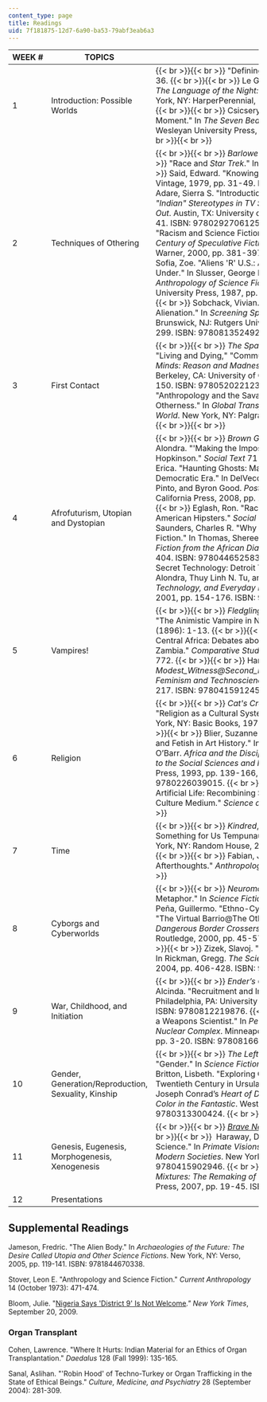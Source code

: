 ```yaml
---
content_type: page
title: Readings
uid: 7f181875-12d7-6a90-ba53-79abf3eab6a3
---
```


| WEEK # | TOPICS | READINGS |
| --- | --- | --- |
| 1 | Introduction: Possible Worlds |  {{< br >}}{{< br >}} "Defining Science Fiction." In _Science Fiction_. pp. 1-36. {{< br >}}{{< br >}} Le Guin, Ursula K. "Do-It-Yourself Cosmology." In _The Language of the Night: Essays on Fantasy and Science Fiction_. New York, NY: HarperPerennial, 1993, pp. 118-122. ISBN: 9780060924126. {{< br >}}{{< br >}} Csicsery-Ronay, Istvan, Jr. "Science Fiction and This Moment." In _The Seven Beauties of Science Fiction_. Middletown, CT: Wesleyan University Press, 2008, pp. 1-12. ISBN: 9780819568892. {{< br >}}{{< br >}}  |
| 2 | Techniques of Othering |  {{< br >}}{{< br >}} _Barlowe’s Guide to Extraterrestrials_, all. {{< br >}}{{< br >}} "Race and _Star Trek_." In _Science Fiction_. pp. 127-132. {{< br >}}{{< br >}} Said, Edward. "Knowing the Oriental." In _Orientalism_. New York, NY: Vintage, 1979, pp. 31-49. ISBN: 9780394740676. {{< br >}}{{< br >}} Adare, Sierra S. "Introduction," "Future 'Indians'," "Past Stereotypes." In _"Indian" Stereotypes in TV Science Fiction: First Nations' Voices Speak Out_. Austin, TX: University of Texas Press, 2005, pp. 1-9, 29-31 and 37-41. ISBN: 9780292706125. {{< br >}}{{< br >}} Delany, Samuel R. "Racism and Science Fiction." In Thomas, Sheree R. _Dark Matter: A Century of Speculative Fiction from the African Diaspora_. New York, NY: Warner, 2000, pp. 381-397. ISBN: 9780446525831. {{< br >}}{{< br >}} Sofia, Zoe. "Aliens 'R' U.S.: American Science Fiction Viewed from Down Under." In Slusser, George E., and Eric S. Rabkin. _Aliens: The Anthropology of Science Fiction_. Carbondale, IL: Southern Illinois University Press, 1987, pp. 128-141. ISBN: 9780809313754. {{< br >}}{{< br >}} Sobchack, Vivian. "The Alien," "Embracing the Alien, Erasing Alienation." In _Screening Space: The American Science Fiction Film_. New Brunswick, NJ: Rutgers University Press, 1997, pp. 89-106 and 292-299. ISBN: 9780813524924. {{< br >}}{{< br >}}  |
| 3 | First Contact |  {{< br >}}{{< br >}} _The Sparrow_, all. {{< br >}}{{< br >}} Fabian, Johannes. "Living and Dying," "Communicating and Commanding." In _Out of Our Minds: Reason and Madness in the Exploration of Central Africa_. Berkeley, CA: University of California Press, 2000, pp. 52-77 and 129-150. ISBN: 9780520221239. {{< br >}}{{< br >}} Trouillot, Michel-Rolph. "Anthropology and the Savage Slot: The Poetics and Politics of Otherness." In _Global Transformations: Anthropology and the Modern World_. New York, NY: Palgrave, 2003, pp. 7-28. ISBN: 9780312295219. {{< br >}}{{< br >}}  |
| 4 | Afrofuturism, Utopian and Dystopian |  {{< br >}}{{< br >}} _Brown Girl in the Ring_, all. {{< br >}}{{< br >}} Nelson, Alondra. "'Making the Impossible Possible': An Interview with Nalo Hopkinson." _Social Text_ 71 (2002): 97-114. {{< br >}}{{< br >}} James, Erica. "Haunting Ghosts: Madness, Gender, and _Ensekirite_ in Haiti in the Democratic Era." In DelVecchio Good, Mary-Jo, Sandra Hyde, Sarah Pinto, and Byron Good. _Postcolonial Disorders_. Berkeley, CA: University of California Press, 2008, pp. 132-156. ISBN: 9780520252240. {{< br >}}{{< br >}} Eglash, Ron. "Race, Sex, and Nerds: From Black Geeks to Asian American Hipsters." _Social Text_ 71 (2002): 49-64. {{< br >}}{{< br >}} Saunders, Charles R. "Why Blacks Should Read (and Write) Science Fiction." In Thomas, Sheree R. _Dark Matter: A Century of Speculative Fiction from the African Diaspora_. New York, NY: Warner, 2000, pp. 398-404. ISBN: 9780446525831. {{< br >}}{{< br >}} Williams, Ben. "Black Secret Technology: Detroit Techno and the Information Age." In Nelson, Alondra, Thuy Linh N. Tu, and Alicia Hedlam Hines. _Technicolor: Race, Technology, and Everyday Life_. New York, NY: New York University Press, 2001, pp. 154-176. ISBN: 9780814736043. {{< br >}}{{< br >}}  |
| 5 | Vampires! |  {{< br >}}{{< br >}} _Fledgling_, all. {{< br >}}{{< br >}} Stetson, George R. "The Animistic Vampire in New England." _American Anthropologist_ 9 (1896): 1-13. {{< br >}}{{< br >}} White, Luise. "Vampire Priests of Central Africa: Debates about Labor and Religions in Colonial Northern Zambia." _Comparative Studies in Society and History_ 35 (1993): 746-772. {{< br >}}{{< br >}} Haraway, Donna. In _Modest\_Witness@Second\_Millennium.FemaleMan©\_Meets\_OncoMouse™: Feminism and Technoscience_. New York, NY: Routledge, 1997, pp. 214-217. ISBN: 9780415912457. {{< br >}}{{< br >}}  |
| 6 | Religion |  {{< br >}}{{< br >}} _Cat's Cradle_, all. {{< br >}}{{< br >}} Geertz, Clifford. "Religion as a Cultural System." In _The Interpretation of Cultures_. New York, NY: Basic Books, 1973, pp. 87-125. ISBN: 9780465097197. {{< br >}}{{< br >}} Blier, Suzanne Preston. "Truth and Seeing: Magic, Custom, and Fetish in Art History." In Bates, Robert H., V.Y. Mudimbe, and Jean O’Barr. _Africa and the Disciplines: The Contribution of Research in Africa to the Social Sciences and Humanities_. Chicago, IL: University of Chicago Press, 1993, pp. 139-166, but especially 139-143. ISBN: 9780226039015. {{< br >}}{{< br >}} Helmreich, Stefan. "The Spiritual in Artificial Life: Recombining Science and Religion in a Computational Culture Medium." _Science as Culture_ 6 (1997): 363-395. {{< br >}}{{< br >}}  |
| 7 | Time |  {{< br >}}{{< br >}} _Kindred_, all. {{< br >}}{{< br >}} Dick, Philip K. "A Little Something for Us Tempunauts." In _Selected Stories of Philip K. Dick_. New York, NY: Random House, 2002, pp. 401-423. ISBN: 9780375421518. {{< br >}}{{< br >}} Fabian, Johannes. "The Other Revisited: Critical Afterthoughts." _Anthropological Theory_ (2006): 139-152. {{< br >}}{{< br >}}  |
| 8 | Cyborgs and Cyberworlds |  {{< br >}}{{< br >}} _Neuromancer_, all. {{< br >}}{{< br >}} "Technology and Metaphor." In _Science Fiction_. pp. 146-180. {{< br >}}{{< br >}} Gomez-Peña, Guillermo. "Ethno-Cyborgs and Genetically Engineered Mexicans," "The Virtual Barrio@The Other Frontier (or the Chicano Interneta)." In _Dangerous Border Crossers: The Artist Talks Back_. New York, NY: Routledge, 2000, pp. 45-57, 247-260. ISBN: 9780415182379. {{< br >}}{{< br >}} Zizek, Slavoj. "The Matrix, Or The Two Sides of Perversion." In Rickman, Gregg. _The Science Fiction Film Reader_. Limelight Editions, 2004, pp. 406-428. ISBN: 9780879109943. {{< br >}}{{< br >}}  |
| 9 | War, Childhood, and Initiation |  {{< br >}}{{< br >}} _Ender’s Game_, all. {{< br >}}{{< br >}} Honwana, Alcinda. "Recruitment and Initiation." In _Child Soldiers in Africa_. Philadelphia, PA: University of Pennsylvania Press, 2007, pp. 49-74. ISBN: 9780812219876. {{< br >}}{{< br >}} Gusterson, Hugh. "Becoming a Weapons Scientist." In _People of the Bomb: Portraits of America’s Nuclear Complex_. Minneapolis, MN: University of Minnesota Press, 2004, pp. 3-20. ISBN: 9780816638604. {{< br >}}{{< br >}}  |
| 10 | Gender, Generation/Reproduction, Sexuality, Kinship |  {{< br >}}{{< br >}} _The Left Hand of Darkness_, all. {{< br >}}{{< br >}} "Gender." In _Science Fiction_. pp. 91-117. {{< br >}}{{< br >}} Gant-Britton, Lisbeth. "Exploring Color Coding at the Beginning and End of the Twentieth Century in Ursula K. LeGuin’s _The Left Hand of Darkness_ and Joseph Conrad’s _Heart of Darkness_." In _Into Darkness Peering: Race and Color in the Fantastic_. Westport, CT: Greenwood, 1997, pp. 35-55. ISBN: 9780313300424. {{< br >}}{{< br >}}  |
| 11 | Genesis, Eugenesis, Morphogenesis, Xenogenesis |  {{< br >}}{{< br >}} _[Brave New World](http://www.huxley.net/bnw/)_, all. {{< br >}}{{< br >}} _Dawn_, all. {{< br >}}{{< br >}}  Haraway, Donna. "From Science Fiction, Fictions of Science." In _Primate Visions: Gender, Race, and Nature in the World of Modern Societies_. New York, NY: Routledge, 1989, pp. 378-382. ISBN: 9780415902946. {{< br >}}{{< br >}} Franklin, Sarah. "Sex." In _Dolly Mixtures: The Remaking of Genealogy_. Durham, NC: Duke University Press, 2007, pp. 19-45. ISBN: 9780822339205. {{< br >}}{{< br >}}  |
| 12 | Presentations |   

Supplemental Readings
---------------------

Jameson, Fredric. "The Alien Body." In _Archaeologies of the Future: The Desire Called Utopia and Other Science Fictions_. New York, NY: Verso, 2005, pp. 119-141. ISBN: 9781844670338.

Stover, Leon E. "Anthropology and Science Fiction." _Current Anthropology_ 14 (October 1973): 471-474.

Bloom, Julie. "[Nigeria Says 'District 9' Is Not Welcome](http://www.nytimes.com/2009/09/21/movies/21arts-NIGERIASAYSD_BRF.html)_." New York Times_, September 20, 2009.

### Organ Transplant

Cohen, Lawrence. "Where It Hurts: Indian Material for an Ethics of Organ Transplantation." _Daedalus_ 128 (Fall 1999): 135-165.

Sanal, Aslihan. "'Robin Hood' of Techno-Turkey or Organ Trafficking in the State of Ethical Beings." _Culture, Medicine, and Psychiatry_ 28 (September 2004): 281-309.